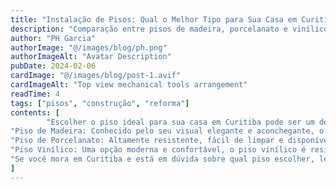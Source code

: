 ```yaml
---
title: "Instalação de Pisos: Qual o Melhor Tipo para Sua Casa em Curitiba?"
description: "Comparação entre pisos de madeira, porcelanato e vinílicos, destacando vantagens e desvantagens."
author: "PH Garcia"
authorImage: "@/images/blog/ph.png"
authorImageAlt: "Avatar Description"
pubDate: 2024-02-06
cardImage: "@/images/blog/post-1.avif"
cardImageAlt: "Top view mechanical tools arrangement"
readTime: 4
tags: ["pisos", "construção", "reforma"]
contents: [
        "Escolher o piso ideal para sua casa em Curitiba pode ser um desafio, dado o clima variado da região. Cada tipo de piso tem suas vantagens e desvantagens, e entender essas diferenças é essencial para tomar a melhor decisão. Vamos analisar três opções populares: madeira, porcelanato e vinílico.",
"Piso de Madeira: Conhecido pelo seu visual elegante e aconchegante, o piso de madeira é uma opção durável quando bem cuidado. No entanto, é sensível à umidade, o que pode ser um problema em Curitiba, onde há períodos de alta umidade. Requer manutenção regular, como aplicação de verniz e cuidados contra cupins.",
"Piso de Porcelanato: Altamente resistente, fácil de limpar e disponível em diversas cores e texturas, o porcelanato é uma escolha versátil. Existem modelos que imitam madeira, proporcionando um visual sofisticado sem a necessidade de manutenção frequente. No entanto, pode ser frio ao toque, o que pode incomodar nos dias mais gelados em Curitiba.",
"Piso Vinílico: Uma opção moderna e confortável, o piso vinílico é resistente à umidade e proporciona um isolamento térmico e acústico superior. Ele é ideal para quem busca praticidade e conforto. No entanto, pode ser menos resistente a riscos e marcas de objetos pesados.",
"Se você mora em Curitiba e está em dúvida sobre qual piso escolher, leve em consideração o clima, o tráfego de pessoas no ambiente e a facilidade de manutenção. Para uma instalação perfeita e sem dor de cabeça, conte com os serviços especializados da PH Garcia Reparos!"
]
---
```

